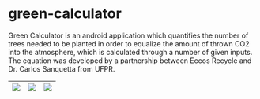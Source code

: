 # green-calculator
Green Calculator is an android application which quantifies the number of trees needed to be planted in order to equalize the amount of thrown CO2 into the atmosphere,  which is calculated through a number of given inputs. The equation was developed by a partnership between Eccos Recycle and Dr. Carlos Sanquetta from UFPR.

![](http://i.imgur.com/39iSya0.png)  | ![](http://i.imgur.com/fQrOaFB.png) | ![](http://i.imgur.com/W5GdLxX.png)
------------- | ------------- | -------------
